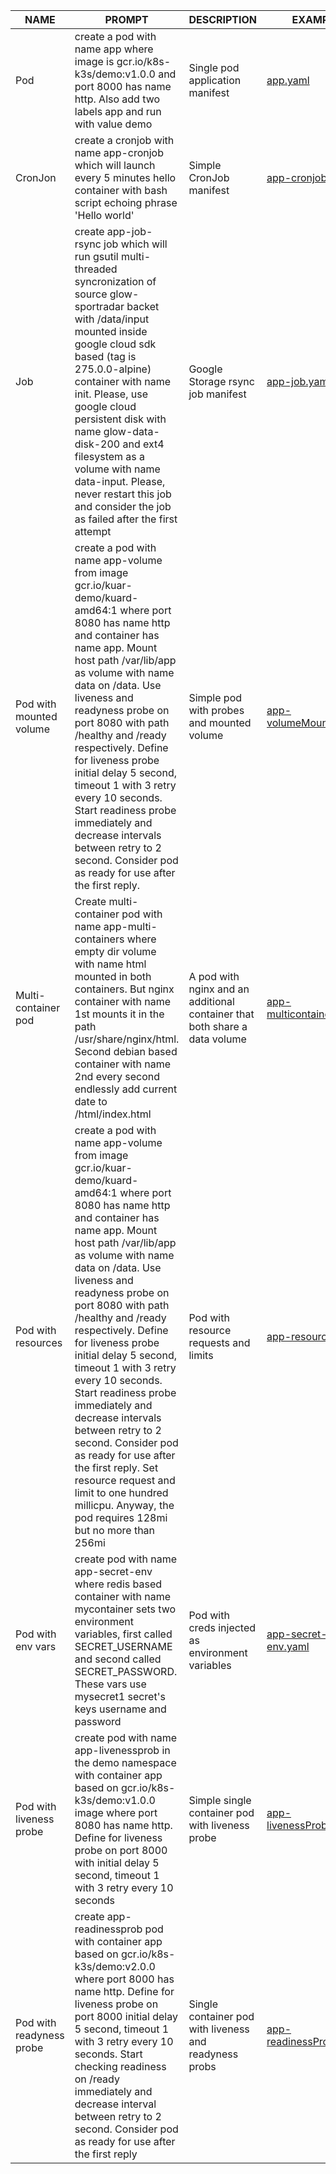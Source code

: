 | NAME     | PROMPT     | DESCRIPTION                  | EXAMPLE                            |
|----------|------------|------------------------------|------------------------------------|
| Pod      | create a pod with name app where image is gcr.io/k8s-k3s/demo:v1.0.0 and port 8000 has name http. Also add two labels app and run with value demo   | Single pod application manifest    | [app.yaml](yaml/app.yaml)|
|CronJon   | create a cronjob with name app-cronjob which will launch every 5 minutes hello container with bash script echoing phrase 'Hello world'| Simple CronJob manifest | [app-cronjob.yaml](yaml/app-cronjob.yaml)|
|Job       | create app-job-rsync job which will run gsutil multi-threaded syncronization of source glow-sportradar backet with /data/input mounted inside google cloud sdk based (tag is 275.0.0-alpine) container with name init. Please, use google cloud persistent disk with name glow-data-disk-200 and ext4 filesystem as a volume with name data-input. Please, never restart this job and consider the job as failed after the first attempt | Google Storage rsync job manifest | [app-job.yaml](yaml/app-job.yaml)|
| Pod with mounted volume | create a pod with name app-volume from image gcr.io/kuar-demo/kuard-amd64:1 where port 8080 has name http and container has name app. Mount host path /var/lib/app as volume with name data on /data. Use liveness and readyness probe on port 8080 with path /healthy and /ready respectively. Define for liveness probe initial delay 5 second, timeout 1 with 3 retry every 10 seconds. Start readiness probe immediately and decrease intervals between retry to 2 second. Consider pod as ready for use after the first reply. | Simple pod with probes and mounted volume | [app-volumeMounts.yaml](yaml/app-volumeMounts.yaml) |
| Multi-container pod | Create multi-container pod with name app-multi-containers where empty dir volume with name html mounted in both containers. But nginx container with name 1st mounts it in the path /usr/share/nginx/html. Second debian based container with name 2nd every second endlessly add current date to /html/index.html | A pod with nginx and an additional container that both share a data volume | [app-multicontainer.yaml](yaml/app-multicontainer.yaml) |
| Pod with resources | create a pod with name app-volume from image gcr.io/kuar-demo/kuard-amd64:1 where port 8080 has name http and container has name app. Mount host path /var/lib/app as volume with name data on /data. Use liveness and readyness probe on port 8080 with path /healthy and /ready respectively. Define for liveness probe initial delay 5 second, timeout 1 with 3 retry every 10 seconds. Start readiness probe immediately and decrease intervals between retry to 2 second. Consider pod as ready for use after the first reply. Set resource request and limit to one hundred millicpu. Anyway, the pod requires 128mi but no more than 256mi | Pod with resource requests and limits | [app-resources.yaml](yaml/app-resources.yaml) |
| Pod with env vars | create pod with name app-secret-env where redis based container with name mycontainer sets two environment variables, first called SECRET_USERNAME and second called SECRET_PASSWORD. These vars use mysecret1 secret's keys username and password | Pod with creds injected as environment variables | [app-secret-env.yaml](yaml/app-secret-env.yaml) |
| Pod with liveness probe | create pod with name app-livenessprob in the demo namespace with container app based on gcr.io/k8s-k3s/demo:v1.0.0 image where port 8080 has name http. Define for liveness probe on port 8000 with initial delay 5 second, timeout 1 with 3 retry every 10 seconds | Simple single container pod with liveness probe | [app-livenessProbe.yaml](yaml/app-livenessProbe.yaml) |
| Pod with readyness probe | create app-readinessprob pod with container app based on gcr.io/k8s-k3s/demo:v2.0.0 where port 8000 has name http. Define for liveness probe on port 8000 initial delay 5 second, timeout 1 with 3 retry every 10 seconds. Start checking readiness on /ready immediately and decrease interval between retry to 2 second. Consider pod as ready for use after the first reply | Single container pod with liveness and readyness probs | [app-readinessProbe.yaml](yaml/app-readinessProbe.yaml)
